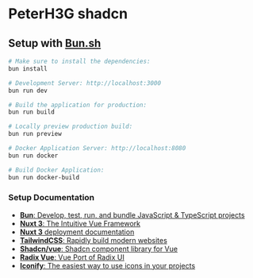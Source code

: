 # PeterH3G shadcn

## Setup with [Bun.sh](`https://bun.sh`)

```bash
# Make sure to install the dependencies:
bun install

# Development Server: http://localhost:3000
bun run dev

# Build the application for production:
bun run build

# Locally preview production build:
bun run preview

# Docker Application Server: http://localhost:8080
bun run docker

# Build Docker Application:
bun run docker-build
```

### Setup Documentation

- <a href="https://bun.sh" target="_blank"><b>Bun</b>: Develop, test, run, and bundle JavaScript & TypeScript projects</a>
- <a href="https://nuxt.com" target="_blank"><b>Nuxt 3</b>: The Intuitive Vue Framework</a>
- <a href="https://nuxt.com/docs/getting-started/deployment" target="_blank"><b>Nuxt 3</b> deployment documentation</a>
- <a href="https://tailwindcss.com/" target="_blank"><b>TailwindCSS</b>: Rapidly build modern websites</a>
- <a href="https://shadcn-vue.com" target="_blank"><b>Shadcn/vue</b>: Shadcn component library for Vue</a>
- <a href="https://www.radix-vue.com/" target="_blank"><b>Radix Vue</b>: Vue Port of Radix UI</a>
- <a href="https://iconify.design/" target="_blank"><b>Iconify</b>: The easiest way to use icons in your projects</a>
